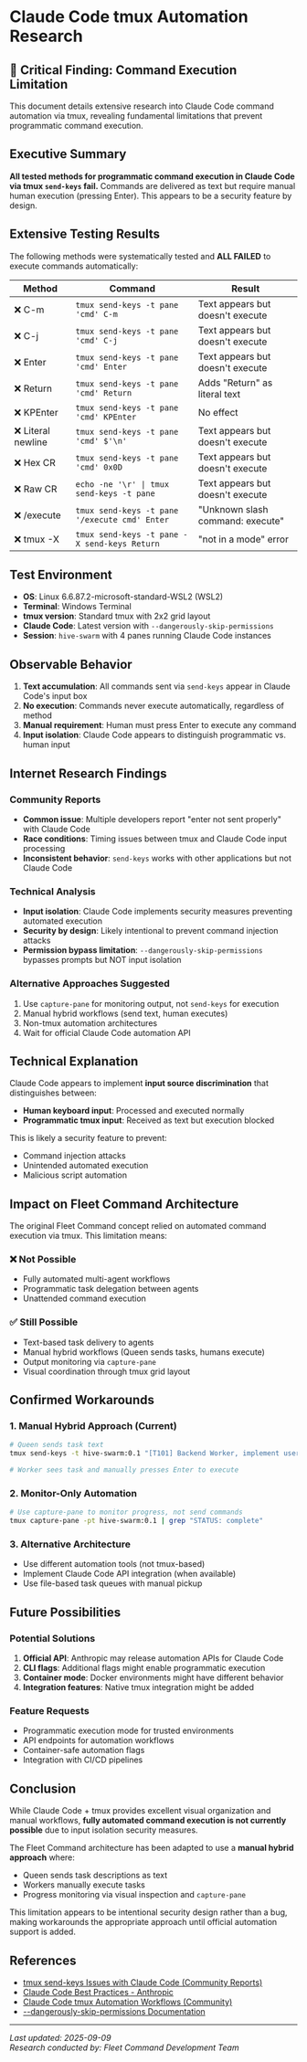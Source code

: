 # Claude Code tmux Automation Research

## 🚨 Critical Finding: Command Execution Limitation

This document details extensive research into Claude Code command automation via tmux, revealing fundamental limitations that prevent programmatic command execution.

## Executive Summary

**All tested methods for programmatic command execution in Claude Code via tmux `send-keys` fail.** Commands are delivered as text but require manual human execution (pressing Enter). This appears to be a security feature by design.

## Extensive Testing Results

The following methods were systematically tested and **ALL FAILED** to execute commands automatically:

| Method | Command | Result |
|--------|---------|--------|
| ❌ C-m | `tmux send-keys -t pane 'cmd' C-m` | Text appears but doesn't execute |
| ❌ C-j | `tmux send-keys -t pane 'cmd' C-j` | Text appears but doesn't execute |
| ❌ Enter | `tmux send-keys -t pane 'cmd' Enter` | Text appears but doesn't execute |
| ❌ Return | `tmux send-keys -t pane 'cmd' Return` | Adds "Return" as literal text |
| ❌ KPEnter | `tmux send-keys -t pane 'cmd' KPEnter` | No effect |
| ❌ Literal newline | `tmux send-keys -t pane 'cmd' $'\n'` | Text appears but doesn't execute |
| ❌ Hex CR | `tmux send-keys -t pane 'cmd' 0x0D` | Text appears but doesn't execute |
| ❌ Raw CR | `echo -ne '\r' \| tmux send-keys -t pane` | Text appears but doesn't execute |
| ❌ /execute | `tmux send-keys -t pane '/execute cmd' Enter` | "Unknown slash command: execute" |
| ❌ tmux -X | `tmux send-keys -t pane -X send-keys Return` | "not in a mode" error |

## Test Environment

- **OS**: Linux 6.6.87.2-microsoft-standard-WSL2 (WSL2)
- **Terminal**: Windows Terminal
- **tmux version**: Standard tmux with 2x2 grid layout
- **Claude Code**: Latest version with `--dangerously-skip-permissions`
- **Session**: `hive-swarm` with 4 panes running Claude Code instances

## Observable Behavior

1. **Text accumulation**: All commands sent via `send-keys` appear in Claude Code's input box
2. **No execution**: Commands never execute automatically, regardless of method
3. **Manual requirement**: Human must press Enter to execute any command
4. **Input isolation**: Claude Code appears to distinguish programmatic vs. human input

## Internet Research Findings

### Community Reports
- **Common issue**: Multiple developers report "enter not sent properly" with Claude Code
- **Race conditions**: Timing issues between tmux and Claude Code input processing
- **Inconsistent behavior**: `send-keys` works with other applications but not Claude Code

### Technical Analysis
- **Input isolation**: Claude Code implements security measures preventing automated execution
- **Security by design**: Likely intentional to prevent command injection attacks
- **Permission bypass limitation**: `--dangerously-skip-permissions` bypasses prompts but NOT input isolation

### Alternative Approaches Suggested
1. Use `capture-pane` for monitoring output, not `send-keys` for execution
2. Manual hybrid workflows (send text, human executes)
3. Non-tmux automation architectures
4. Wait for official Claude Code automation API

## Technical Explanation

Claude Code appears to implement **input source discrimination** that distinguishes between:

- **Human keyboard input**: Processed and executed normally
- **Programmatic tmux input**: Received as text but execution blocked

This is likely a security feature to prevent:
- Command injection attacks
- Unintended automated execution
- Malicious script automation

## Impact on Fleet Command Architecture

The original Fleet Command concept relied on automated command execution via tmux. This limitation means:

### ❌ Not Possible
- Fully automated multi-agent workflows
- Programmatic task delegation between agents
- Unattended command execution

### ✅ Still Possible  
- Text-based task delivery to agents
- Manual hybrid workflows (Queen sends tasks, humans execute)
- Output monitoring via `capture-pane`
- Visual coordination through tmux grid layout

## Confirmed Workarounds

### 1. Manual Hybrid Approach (Current)
```bash
# Queen sends task text
tmux send-keys -t hive-swarm:0.1 "[T101] Backend Worker, implement user auth API. Use TDD."

# Worker sees task and manually presses Enter to execute
```

### 2. Monitor-Only Automation  
```bash
# Use capture-pane to monitor progress, not send commands
tmux capture-pane -pt hive-swarm:0.1 | grep "STATUS: complete"
```

### 3. Alternative Architecture
- Use different automation tools (not tmux-based)
- Implement Claude Code API integration (when available)
- Use file-based task queues with manual pickup

## Future Possibilities

### Potential Solutions
1. **Official API**: Anthropic may release automation APIs for Claude Code
2. **CLI flags**: Additional flags might enable programmatic execution
3. **Container mode**: Docker environments might have different behavior
4. **Integration features**: Native tmux integration might be added

### Feature Requests
- Programmatic execution mode for trusted environments
- API endpoints for automation workflows  
- Container-safe automation flags
- Integration with CI/CD pipelines

## Conclusion

While Claude Code + tmux provides excellent visual organization and manual workflows, **fully automated command execution is not currently possible** due to input isolation security measures.

The Fleet Command architecture has been adapted to use a **manual hybrid approach** where:
- Queen sends task descriptions as text
- Workers manually execute tasks
- Progress monitoring via visual inspection and `capture-pane`

This limitation appears to be intentional security design rather than a bug, making workarounds the appropriate approach until official automation support is added.

## References

- [tmux send-keys Issues with Claude Code (Community Reports)](https://github.com/tmux/tmux/issues)
- [Claude Code Best Practices - Anthropic](https://www.anthropic.com/engineering/claude-code-best-practices)  
- [Claude Code tmux Automation Workflows (Community)](https://qiita.com/vibecoding/items/c04741332b6617781684)
- [--dangerously-skip-permissions Documentation](https://docs.anthropic.com/en/docs/claude-code/cli-reference)

---

*Last updated: 2025-09-09*  
*Research conducted by: Fleet Command Development Team*